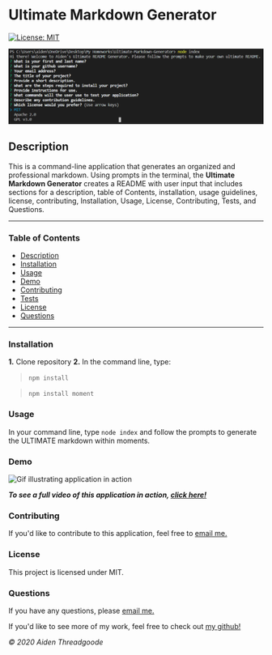 
# Ultimate Markdown Generator
[![License: MIT](https://img.shields.io/badge/License-MIT-green.svg)](https://opensource.org/licenses/MIT)

![image of prompts in console](./assets/images/prompt-image.png)
    
## Description

This is a command-line application that generates an organized and professional markdown. Using prompts in the terminal, the **Ultimate Markdown Generator** creates a README with user input that includes sections for a description, table of Contents, installation, usage guidelines, license, contributing, Installation, Usage, License, Contributing, Tests, and Questions.

***

### Table of Contents

- [Description](#description)
- [Installation](#installation)
- [Usage](#usage)
- [Demo](#demo)
- [Contributing](#contributing)
- [Tests](#tests)
- [License](#license)
- [Questions](#questions)

***

### Installation
**1.** Clone repository
**2.** In the command line, type:
  >  ```npm install ```
  
  >  ```npm install moment```

### Usage

In your command line, type ```node index``` and follow the prompts to generate the ULTIMATE markdown within moments.

### Demo

![Gif illustrating application in action](./assets/images/README-demo.gif)

***To see a full video of this application in action, [click here!](https://youtu.be/4LwsgW0qiF0)***
    
### Contributing

If you'd like to contribute to this application, feel free to [email me.](mailto:aiden.threadgoode@gmail.com)
    
### License

This project is licensed under MIT.

### Questions

If you have any questions, please [email me.](mailto:aiden.threadgoode@gmail.com)

If you'd like to see more of my work, feel free to check out [my github!](github.com/a-thread)

*© 2020 Aiden Threadgoode*
    
